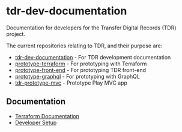 # tdr-dev-documentation
Documentation for developers for the Transfer Digital Records (TDR) project.

The current repositories relating to TDR, and their purpose are:

- [tdr-dev-documentation](https://github.com/nationalarchives/) - For TDR development documentation
- [prototype-terraform](https://github.com/nationalarchives/prototype-terraform) - For prototyping with Terraform
- [prototype-front-end](https://github.com/nationalarchives/prototype-front-end) - For prototyping TDR front-end
- [prototype-graphql](https://github.com/nationalarchives/prototype-graphql) - For prototyping with GraphQL
- [tdr-prototype-mvc](https://github.com/nationalarchives/tdr-prototype-mvc) - Prototype Play MVC app

## Documentation

* [Terraform Documentation](../master/TERRAFORM.md)
* [Developer Setup](../master/DEVELOPERSETUP.md)
